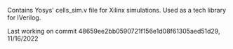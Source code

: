 Contains Yosys' cells_sim.v file for Xilinx simulations. 
Used as a tech library for IVerilog.

Last working on commit 48659ee2bb0590721f156e1d08f61305aed51d29, 11/16/2022